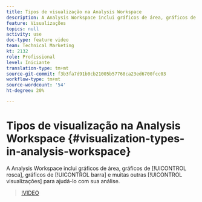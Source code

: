 ```yaml
---
title: Tipos de visualização na Analysis Workspace
description: A Analysis Workspace inclui gráficos de área, gráficos de rosca, gráficos de barra horizontal e muitas outras visualizações para ajudá-lo a fazer a análise.
feature: Visualizações
topics: null
activity: use
doc-type: feature video
team: Technical Marketing
kt: 2132
role: Profissional
level: Iniciante
translation-type: tm+mt
source-git-commit: f3b3fa7d91b0cb21005b57768ca23ed6700fcc03
workflow-type: tm+mt
source-wordcount: '54'
ht-degree: 20%

---
```



# Tipos de visualização na Analysis Workspace {#visualization-types-in-analysis-workspace}

A Analysis Workspace inclui gráficos de área, gráficos de [!UICONTROL rosca], gráficos de [!UICONTROL barra] e muitas outras [!UICONTROL visualizações] para ajudá-lo com sua análise.

>[!VIDEO](https://video.tv.adobe.com/v/23994/?quality=12)
